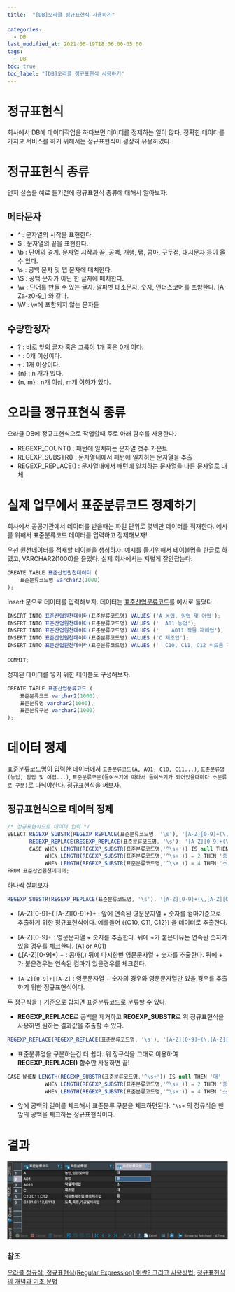 ```yaml
---
title:  "[DB]오라클 정규표현식 사용하기"

categories:
  - DB
last_modified_at: 2021-06-19T18:06:00-05:00
tags:
  - DB
toc: true
toc_label: "[DB]오라클 정규표현식 사용하기"
---
```


# 정규표현식
회사에서 DB에 데이터작업을 하다보면 데이터를 정제하는 일이 많다. 
정확한 데이터를 가지고 서비스를 하기 위해서는 정규표현식이 굉장히 유용하였다.

# 정규표현식 종류
먼저 실습을 예로 들기전에 정규표현식 종류에 대해서 알아보자. 
## 메타문자
- ^ : 문자열의 시작을 표현한다. 
- $ : 문자열의 끝을 표현한다.
- \b : 단어의 경계. 문자열 시작과 끝, 공백, 개행, 탭, 콤마, 구두점, 대시문자 등이 올 수 있다.
- \s : 공백 문자 및 탭 문자에 매치한다. 
- \S : 공백 문자가 아닌 한 글자에 매치한다.
- \w : 단어를 만들 수 있는 글자. 알파벳 대소문자, 숫자, 언더스코어를 포함한다. [A-Za-z0-9_] 와 같다.
- \W : \w에 포함되지 않는 문자들

## 수량한정자
- ? : 바로 앞의 글자 혹은 그룹이 1개 혹은 0개 이다.
- `*` : 0개 이상이다.
- `+` : 1개 이상이다.
- {n} : n 개가 있다.
- {n, m} : n개 이상, m개 이하가 있다.

# 오라클 정규표현식 종류
오라클 DB에 정규표현식으로 작업할때 주로 아래 함수를 사용한다. 
- REGEXP_COUNT() : 패턴에 일치하는 문자열 갯수 카운트
- REGEXP_SUBSTR() : 문자열내에서 패턴에 일치하는 문자열을 추출
- REGEXP_REPLACE() : 문자열내에서 패턴에 일치하는 문자열을 다른 문자열로 대체


# 실제 업무에서 표준분류코드 정제하기
회사에서 공공기관에서 데이터를 받을때는 파일 단위로 몇백만 데이터를 적재한다. 
예시를 위해서 표준분류코드 데이터를 입력하고 정제해보자!

우선 원천데이터를 적재할 테이블을 생성하자. 예시를 들기위해서 테이블명을 한글로 하였고, VARCHAR2(1000)을 들었다. 실제 회사에서는 저렇게 잘안잡는다.

```javascript
CREATE TABLE 표준산업원천데이터 (
	표준분류코드명 varchar2(1000)
);
```

Insert 문으로 데이터를 입력해보자. 데이터는 [표준산업분류코드](http://kssc.kostat.go.kr/ksscNew_web/kssc/common/ClassificationContent.do?gubun=1&strCategoryNameCode=001&categoryMenu=007&addGubun=no)를 예시로 들었다.

```javascript
INSERT INTO 표준산업원천데이터(표준분류코드명) VALUES ('A 농업, 임업 및 어업');
INSERT INTO 표준산업원천데이터(표준분류코드명) VALUES ('  A01 농업');
INSERT INTO 표준산업원천데이터(표준분류코드명) VALUES ('    A011 작물 재배업');
INSERT INTO 표준산업원천데이터(표준분류코드명) VALUES ('C 제조업');
INSERT INTO 표준산업원천데이터(표준분류코드명) VALUES ('  C10, C11, C12 식료품 제조업, 음료 제조업');

COMMIT;
```
정제된 데이터를 넣기 위한 테이블도 구성해보자.

```javascript
CREATE TABLE 표준산업분류코드 (
    표준분류코드 varchar2(1000),
    표준분류명 varchar2(1000),
    표준분류구분 varchar2(1000)
);
```

# 데이터 정제
표준분류코드명이 입력한 데이터에서 `표준분류코드(A, A01, C10, C11...)`, `표준분류명(농업, 임업 및 어업...)`, `표준분류구분(들여쓰기에 따라서 들여쓰기가 되어있을때마다 소분류로 구분)`로 나눠야한다.
정규표현식을 써보자.

## 정규표현식으로 데이터 정제
```javascript
/* 정규표현식으로 데이터 입력 */
SELECT REGEXP_SUBSTR(REGEXP_REPLACE(표준분류코드명, '\s'), '[A-Z][0-9]+(\,[A-Z][0-9]+)+|[A-Z][0-9]+|[A-Z]') AS 표준분류코드, 
	   REGEXP_REPLACE(REGEXP_REPLACE(표준분류코드명, '\s'), '[A-Z][0-9]+(\,[A-Z][0-9]+)+|[A-Z][0-9]+|[A-Z]') AS 표준분류명,
	   CASE WHEN LENGTH(REGEXP_SUBSTR(표준분류코드명,'^\s+')) IS null THEN '대'
	        WHEN LENGTH(REGEXP_SUBSTR(표준분류코드명,'^\s+')) = 2 THEN '중' 
	        WHEN LENGTH(REGEXP_SUBSTR(표준분류코드명,'^\s+')) = 4 THEN '소' ELSE NULL END AS 표준분류구분 
FROM 표준산업원천데이터;
```

하나씩 살펴보자
```javascript
REGEXP_SUBSTR(REGEXP_REPLACE(표준분류코드명, '\s'), '[A-Z][0-9]+(\,[A-Z][0-9]+)+|[A-Z][0-9]+|[A-Z]')
```

* [A-Z][0-9]+(\,[A-Z][0-9]+)+ : 앞에 연속된 영문문자열 + 숫자를 컴마기준으로 추출하기 위한 정규표현식이다. 예를들어 ({C10, C11, C12}) 을 데이터로 추출한다. 
- [A-Z][0-9]+ : 영문문자열 + 숫자를 추출한다. 뒤에 +가 붙은이유는 연속된 숫자가 있을 경우를 체크한다. (A1 or A01)
- (\,[A-Z][0-9]+) + : 콤마(,) 뒤에 다시한번 영문문자열 + 숫자를 추출한다. 뒤에 + 가 붙은경우는 연속된 컴마가 있을경우를 체크한다.
* `[A-Z][0-9]+|[A-Z]` : 영문문자열 + 숫자의 경우와 영문문자열만 있을 경우를 추출하기 위한 정규표현식이다. 

두 정규식을 `|` 기준으로 합치면 표준분류코드로 분류할 수 있다.

* **REGEXP_REPLACE**로 공백을 제거하고 **REGEXP_SUBSTR**로 위 정규표현식을 사용하면 원하는 결과값을 추출할 수 있다.

```javascript
REGEXP_REPLACE(REGEXP_REPLACE(표준분류코드명, '\s'), '[A-Z][0-9]+(\,[A-Z][0-9]+)+|[A-Z][0-9]+|[A-Z]') AS 표준분류명,
```

* 표준분류명을 구분하는건 더 쉽다. 위 정규식을 그대로 이용하여 **REGEXP_REPLACE()** 함수만 사용하면 끝!


```javascript
CASE WHEN LENGTH(REGEXP_SUBSTR(표준분류코드명,'^\s+')) IS null THEN '대'
	        WHEN LENGTH(REGEXP_SUBSTR(표준분류코드명,'^\s+')) = 2 THEN '중' 
	        WHEN LENGTH(REGEXP_SUBSTR(표준분류코드명,'^\s+')) = 4 THEN '소' ELSE NULL END AS 표준분류구분 
```

* 앞에 공백의 길이를 체크해서 표준분류 구분을 체크하면된다. `^\s+` 의 정규식은 맨 앞의 공백을 체크하는 정규표현식이다. 

# 결과
![Image Alt 텍스트](/assets/img/db/regexp_result.png)  

### 참조
[오라클 정규식, 정규표현식(Regular Expression) 이란? 그리고 사용방법.](https://jack-of-all-trades.tistory.com/381)
[정규표현식의 개념과 기초 문법](https://soooprmx.com/%EC%A0%95%EA%B7%9C%ED%91%9C%ED%98%84%EC%8B%9D%EC%9D%98-%EA%B0%9C%EB%85%90%EA%B3%BC-%EA%B8%B0%EC%B4%88-%EB%AC%B8%EB%B2%95/)



